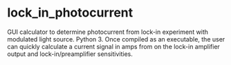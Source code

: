 # lock_in_photocurrent
GUI calculator to determine photocurrent from lock-in experiment with modulated light source.
Python 3.
Once compiled as an executable, the user can quickly calculate a current signal in amps from on the lock-in amplifier output and lock-in/preamplifier sensitivities.
